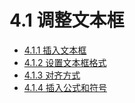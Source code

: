 # 4.1  调整文本框

* [4.1.1  插入文本框](chapter4-1-1.md)    
* [4.1.2  设置文本框格式](chapter4-1-2.md)    
* [4.1.3  对齐方式](chapter4-1-3.md)    
* [4.1.4  插入公式和符号](chapter4-1-4.md)    

